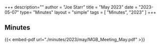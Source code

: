 +++
description=""
author = "Joe Starr"
title = "May 2023"
date = "2023-05-07"
type= "Minutes"
layout = "simple"
tags = [
    "Minutes",
    "2023"
]
+++

## Minutes

{{< embed-pdf url="./minutes/2023/may/MGB_Meeting_May.pdf" >}}
